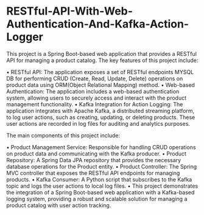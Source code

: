 # RESTful-API-With-Web-Authentication-And-Kafka-Action-Logger

This project is a Spring Boot-based web application that provides a RESTful API for managing a product catalog. The key features of this project include:

• RESTful API: The application exposes a set of RESTful endpoints MYSQL DB for performing CRUD (Create, Read, Update, Delete) operations on product data using ORM(Object Relational Mapping) method.
• Web-based Authentication: The application includes a web-based authentication system, allowing users to securely access and interact with the product management functionality.
• Kafka Integration for Action Logging: The application integrates with Apache Kafka, a distributed streaming platform, to log user actions, such as creating, updating, or deleting products. These user actions are recorded in log files for auditing and analytics purposes.


The main components of this project include:

• Product Management Service: Responsible for handling CRUD operations on product data and communicating with the Kafka producer.
• Product Repository: A Spring Data JPA repository that provides the necessary database operations for the Product entity.
• Product Controller: The Spring MVC controller that exposes the RESTful API endpoints for managing products.
• Kafka Consumer: A Python script that subscribes to the Kafka topic and logs the user actions to local log files.
• This project demonstrates the integration of a Spring Boot-based web application with a Kafka-based logging system, providing a robust and scalable solution for managing a product catalog with user action tracking.
